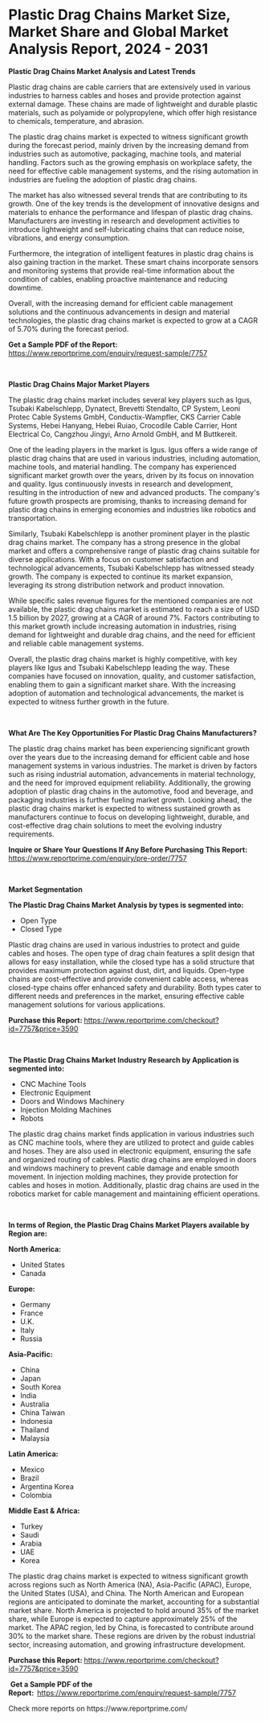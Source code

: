 <p><h1>Plastic Drag Chains Market Size, Market Share and Global Market Analysis Report, 2024 - 2031</h1></p><p><strong>Plastic Drag Chains Market Analysis and Latest Trends</strong></p>
<p><p>Plastic drag chains are cable carriers that are extensively used in various industries to harness cables and hoses and provide protection against external damage. These chains are made of lightweight and durable plastic materials, such as polyamide or polypropylene, which offer high resistance to chemicals, temperature, and abrasion.</p><p>The plastic drag chains market is expected to witness significant growth during the forecast period, mainly driven by the increasing demand from industries such as automotive, packaging, machine tools, and material handling. Factors such as the growing emphasis on workplace safety, the need for effective cable management systems, and the rising automation in industries are fueling the adoption of plastic drag chains.</p><p>The market has also witnessed several trends that are contributing to its growth. One of the key trends is the development of innovative designs and materials to enhance the performance and lifespan of plastic drag chains. Manufacturers are investing in research and development activities to introduce lightweight and self-lubricating chains that can reduce noise, vibrations, and energy consumption.</p><p>Furthermore, the integration of intelligent features in plastic drag chains is also gaining traction in the market. These smart chains incorporate sensors and monitoring systems that provide real-time information about the condition of cables, enabling proactive maintenance and reducing downtime.</p><p>Overall, with the increasing demand for efficient cable management solutions and the continuous advancements in design and material technologies, the plastic drag chains market is expected to grow at a CAGR of 5.70% during the forecast period.</p></p>
<p><strong>Get a Sample PDF of the Report:&nbsp;</strong> <a href="https://www.reportprime.com/enquiry/request-sample/7757">https://www.reportprime.com/enquiry/request-sample/7757</a></p>
<p>&nbsp;</p>
<p><strong>Plastic Drag Chains Major Market Players</strong></p>
<p><p>The plastic drag chains market includes several key players such as Igus, Tsubaki Kabelschlepp, Dynatect, Brevetti Stendalto, CP System, Leoni Protec Cable Systems GmbH, Conductix-Wampfler, CKS Carrier Cable Systems, Hebei Hanyang, Hebei Ruiao, Crocodile Cable Carrier, Hont Electrical Co, Cangzhou Jingyi, Arno Arnold GmbH, and M Buttkereit.</p><p>One of the leading players in the market is Igus. Igus offers a wide range of plastic drag chains that are used in various industries, including automation, machine tools, and material handling. The company has experienced significant market growth over the years, driven by its focus on innovation and quality. Igus continuously invests in research and development, resulting in the introduction of new and advanced products. The company's future growth prospects are promising, thanks to increasing demand for plastic drag chains in emerging economies and industries like robotics and transportation.</p><p>Similarly, Tsubaki Kabelschlepp is another prominent player in the plastic drag chains market. The company has a strong presence in the global market and offers a comprehensive range of plastic drag chains suitable for diverse applications. With a focus on customer satisfaction and technological advancements, Tsubaki Kabelschlepp has witnessed steady growth. The company is expected to continue its market expansion, leveraging its strong distribution network and product innovation.</p><p>While specific sales revenue figures for the mentioned companies are not available, the plastic drag chains market is estimated to reach a size of USD 1.5 billion by 2027, growing at a CAGR of around 7%. Factors contributing to this market growth include increasing automation in industries, rising demand for lightweight and durable drag chains, and the need for efficient and reliable cable management systems.</p><p>Overall, the plastic drag chains market is highly competitive, with key players like Igus and Tsubaki Kabelschlepp leading the way. These companies have focused on innovation, quality, and customer satisfaction, enabling them to gain a significant market share. With the increasing adoption of automation and technological advancements, the market is expected to witness further growth in the future.</p></p>
<p>&nbsp;</p>
<p><strong>What Are The Key Opportunities For Plastic Drag Chains Manufacturers?</strong></p>
<p><p>The plastic drag chains market has been experiencing significant growth over the years due to the increasing demand for efficient cable and hose management systems in various industries. The market is driven by factors such as rising industrial automation, advancements in material technology, and the need for improved equipment reliability. Additionally, the growing adoption of plastic drag chains in the automotive, food and beverage, and packaging industries is further fueling market growth. Looking ahead, the plastic drag chains market is expected to witness sustained growth as manufacturers continue to focus on developing lightweight, durable, and cost-effective drag chain solutions to meet the evolving industry requirements.</p></p>
<p><strong>Inquire or Share Your Questions If Any Before Purchasing This Report:</strong> <a href="https://www.reportprime.com/enquiry/pre-order/7757">https://www.reportprime.com/enquiry/pre-order/7757</a></p>
<p>&nbsp;</p>
<p><strong>Market Segmentation</strong></p>
<p><strong>The Plastic Drag Chains Market Analysis by types is segmented into:</strong></p>
<p><ul><li>Open Type</li><li>Closed Type</li></ul></p>
<p><p>Plastic drag chains are used in various industries to protect and guide cables and hoses. The open type of drag chain features a split design that allows for easy installation, while the closed type has a solid structure that provides maximum protection against dust, dirt, and liquids. Open-type chains are cost-effective and provide convenient cable access, whereas closed-type chains offer enhanced safety and durability. Both types cater to different needs and preferences in the market, ensuring effective cable management solutions for various applications.</p></p>
<p><strong>Purchase this Report:&nbsp;</strong><a href="https://www.reportprime.com/checkout?id=7757&price=3590">https://www.reportprime.com/checkout?id=7757&price=3590</a></p>
<p>&nbsp;</p>
<p><strong>The Plastic Drag Chains Market Industry Research by Application is segmented into:</strong></p>
<p><ul><li>CNC Machine Tools</li><li>Electronic Equipment</li><li>Doors and Windows Machinery</li><li>Injection Molding Machines</li><li>Robots</li></ul></p>
<p><p>The plastic drag chains market finds application in various industries such as CNC machine tools, where they are utilized to protect and guide cables and hoses. They are also used in electronic equipment, ensuring the safe and organized routing of cables. Plastic drag chains are employed in doors and windows machinery to prevent cable damage and enable smooth movement. In injection molding machines, they provide protection for cables and hoses in motion. Additionally, plastic drag chains are used in the robotics market for cable management and maintaining efficient operations.</p></p>
<p>&nbsp;</p>
<p><strong>In terms of Region, the Plastic Drag Chains Market Players available by Region are:</strong></p>
<p>
    <p> <strong> North America: </strong>
        <ul>
            <li>United States</li>
            <li>Canada</li>
        </ul>
        </p> 
    <p> <strong> Europe: </strong>
        <ul>
            <li>Germany</li>
            <li>France</li>
            <li>U.K.</li>
            <li>Italy</li>
            <li>Russia</li>
        </ul>
        </p> 
    <p> <strong> Asia-Pacific: </strong>
        <ul>
            <li>China</li>
            <li>Japan</li>
            <li>South Korea</li>
            <li>India</li>
            <li>Australia</li>
            <li>China Taiwan</li>
            <li>Indonesia</li>
            <li>Thailand</li>
            <li>Malaysia</li>
        </ul>
        </p> 
    <p> <strong> Latin America: </strong>
        <ul>
            <li>Mexico</li>
            <li>Brazil</li>
            <li>Argentina Korea</li>
            <li>Colombia</li>
        </ul>
        </p> 
    <p> <strong> Middle East & Africa: </strong>
        <ul>
            <li>Turkey</li>
            <li>Saudi</li>
            <li>Arabia</li>
            <li>UAE</li>
            <li>Korea</li>
        </ul>
    </p>
    </p>
<p><p>The plastic drag chains market is expected to witness significant growth across regions such as North America (NA), Asia-Pacific (APAC), Europe, the United States (USA), and China. The North American and European regions are anticipated to dominate the market, accounting for a substantial market share. North America is projected to hold around 35% of the market share, while Europe is expected to capture approximately 25% of the market. The APAC region, led by China, is forecasted to contribute around 30% to the market share. These regions are driven by the robust industrial sector, increasing automation, and growing infrastructure development.</p></p>
<p><strong>Purchase this Report: </strong><a href="https://www.reportprime.com/checkout?id=7757&price=3590">https://www.reportprime.com/checkout?id=7757&price=3590</a></p>
<p>&nbsp;<strong>Get a Sample PDF of the Report:&nbsp;&nbsp;</strong><a href="https://www.reportprime.com/enquiry/request-sample/7757">https://www.reportprime.com/enquiry/request-sample/7757</a></p>
<p><strong></strong></p>
<p>Check more reports on https://www.reportprime.com/</p>